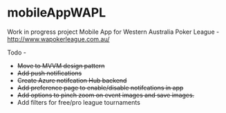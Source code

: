 # mobileAppWAPL
 
Work in progress project Mobile App for Western Australia Poker League - http://www.wapokerleague.com.au/

Todo -
* ~~Move to MVVM design pattern~~
* ~~Add push notifications~~
* ~~Create Azure notifcation Hub backend~~
* ~~Add preference page to enable/disable notifcations in app~~
* ~~Add options to pinch zoom on event images and save images.~~
* Add filters for free/pro league tournaments

